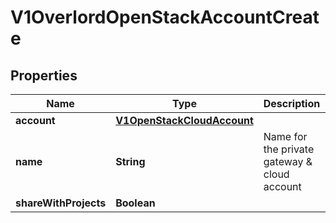 # V1OverlordOpenStackAccountCreate

## Properties
Name | Type | Description | Notes
------------ | ------------- | ------------- | -------------
**account** | [**V1OpenStackCloudAccount**](V1OpenStackCloudAccount.md) |  |  [optional]
**name** | **String** | Name for the private gateway &amp; cloud account |  [optional]
**shareWithProjects** | **Boolean** |  |  [optional]

